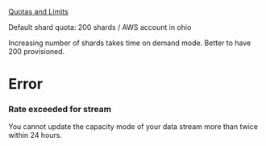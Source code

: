 [Quotas and Limits](https://docs.aws.amazon.com/streams/latest/dev/service-sizes-and-limits.html)

Default shard quota: 200 shards / AWS account in ohio

Increasing number of shards takes time on demand mode. Better to have 200 provisioned.

# Error

### Rate exceeded for stream

You cannot update the capacity mode of your data stream more than twice within 24 hours.
